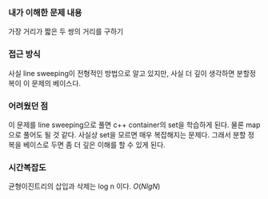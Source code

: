 

### 내가 이해한 문제 내용

가장 거리가 짧은 두 쌍의 거리를 구하기

### 접근 방식

사실 line sweeping이 전형적인 방법으로 알고 있지만, 사실 더 깊이 생각하면 분할정복이 이 문제의 베이스다.

### 어려웠던 점 

이 문제를 line sweeping으로 풀면 c++ container의 set을 학습하게 된다. 물론 map으로 풀어도 될 것 같다.
사실상 set을 모르면 매우 복잡해지는 문제다. 그래서 분할 정복을 베이스로 두면 좀 더 깊은 이해를 할 수 있게 된다.

### 시간복잡도

균형이진트리의 삽입과 삭제는 log n 이다.
 $O(NlgN)$
